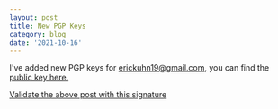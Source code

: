 ```yaml
---
layout: post
title: New PGP Keys
category: blog
date: '2021-10-16'
---
```


I've added new PGP keys for erickuhn19@gmail.com, you can find the [public key here.](/pgpgmail.txt) 

[Validate the above post with this signature](/2021-10-16.txt)

